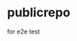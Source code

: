 # publicrepo
for e2e test

















































































































































































































































































































